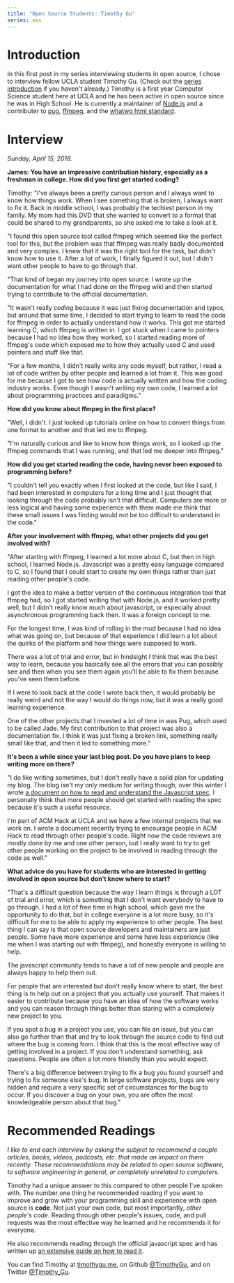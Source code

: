 ```yaml
---
title: "Open Source Students: Timothy Gu"
series: oss
---
```

# Introduction

In this first post in my series interviewing students in open source,
I chose to interview fellow UCLA student Timothy Gu.
(Check out the
[series introduction](/open-source-students)
if you haven't already.)
Timothy is a first year Computer Science student here at UCLA and he has been
active in open source since he was in High School.
He is currently a maintainer of
[Node.js](https://github.com/nodejs/node)
and a contributer to
[pug](https://github.com/pugjs/pug),
[ffmpeg](https://github.com/FFmpeg/FFmpeg),
and the
[whatwg html standard](https://github.com/whatwg/html).

# Interview

_Sunday, April 15, 2018._

**James: You have an impressive contribution history,
especially as a freshman in college.
How did you first get started coding?**

Timothy: "I've always been a pretty curious person
and I always want to know how things work.
When I see something that is broken, I always want to fix it.
Back in middle school, I was probably the techiest person in my family.
My mom had this DVD that she wanted to convert to a format that could be
shared to my grandparents, so she asked me to take a look at it.

"I found this open source tool called ffmpeg which seemed like the perfect
tool for this,
but the problem was that ffmpeg was really badly documented and very complex.
I knew that it was the right tool for the task, but didn't know how to use it.
After a lot of work, I finally figured it out, but I didn't want other
people to have to go through that.

"That kind of began my journey into open source:
I wrote up the documentation for what I had done on the ffmpeg wiki and
then started trying to contribute to the official documentation.

"It wasn't really _coding_ because it was just fixing documentation and
typos, but around that same time, I decided to start trying to learn to
read the code for ffmpeg in order to actually understand how it works.
This got me started learning C, which ffmpeg is written in.
I got stuck when I came to pointers because I had no idea how they worked,
so I started reading more of ffmpeg's code which exposed me to how they
actually used C and used pointers and stuff like that.

"For a few months, I didn't really write any code myself,
but rather, I read a lot of code written by other people and learned a lot from it.
This was good for me because I got to see how code is actually written and how
the coding industry works.
Even though I wasn't writing my own code,
I learned a lot about programming practices and paradigms."

**How did you know about ffmpeg in the first place?**

"Well, I didn't.
I just looked up tutorials online on how to convert things from one format to
another and that led me to ffmpeg.

"I'm naturally curious and like to know how things work,
so I looked up the ffmpeg commands that I was running,
and that led me deeper into ffmpeg."

**How did you get started reading the code,
having never been exposed to programming before?**

"I couldn't tell you exactly when I first looked at the code, but like I said,
I had been interested in computers for a long time
and I just thought that looking through the code probably isn't that difficult.
Computers are more or less logical and having some experience with them made me
think that these small issues I was finding would not be too difficult to
understand in the code."

**After your involvement with ffmpeg,
what other projects did you get involved with?**

"After starting with ffmpeg, I learned a lot more about C,
but then in high school, I learned Node.js.
Javascript was a pretty easy language compared to C,
so I found that I could start to create my own things
rather than just reading other people's code.

I got the idea to make a better version of the continuous integration
tool that ffmpeg had, so I got started writing that with Node.js,
and it worked pretty well,
but I didn't really know much about javascript,
or especially about asynchronous programming back then.
It was a foreign concept to me.

For the longest time, I was kind of rolling in the mud because I had no idea
what was going on,
but because of that experience I did learn a lot about
the quirks of the platform and how things were supposed to work.

There was a lot of trial and error,
but in hindsight I think that was the best way to learn,
because you basically see all the errors that you can possibly see and then
when you see them again you'll be able to fix them because you've seen them
before.

If I were to look back at the code I wrote back then,
it would probably be really weird and not the way I would do things now,
but it was a really good learning experience.

One of the other projects that I invested a lot of time in was Pug,
which used to be called Jade.
My first contribution to that project was also a documentation fix.
I think it was just fixing a broken link,
something really small like that, and then it led to something more."


**It's been a while since your last blog post.
Do you have plans to keep writing more on there?**

"I do like writing sometimes,
but I don't really have a solid plan for updating my blog.
The blog isn't my only medium for writing though;
over this winter I wrote
[a document on how to read and understand the Javascript spec](https://timothygu.me/es-howto/).
I personally think that more people should get started with reading the spec
because it's such a useful resource.

I'm part of ACM Hack at UCLA and we have a few internal projects that
we work on.
I wrote a document recently trying to encourage people in ACM Hack to
read through other people's code.
Right now the code reviews are mostly done by me and one other person,
but I really want to try to get other people working on the project
to be involved in reading through the code as well."

**What advice do you have for students who are interested in getting involved
in open source but don't know where to start?**

"That's a difficult question because the way I learn things is through a LOT
of trial and error, which is something that I don't want everybody to have
to go through.
I had a lot of free time in high school, which gave me the opportunity to do
that, but in college everyone is a lot more busy,
so it's difficult for me to be able to apply my experience to other people.
The best thing I can say is that open source developers and maintainers are
just people.
Some have more experience and some have less experience
(like me when I was starting out with ffmpeg),
and honestly everyone is willing to help.

The javascript community tends to have a lot of new people and people are
always happy to help them out.

For people that are interested but don't really know where to start,
the best thing is to help out on a project that you actually use yourself.
That makes it easier to contribute because you have an idea of how the
software works and you can reason through things better than staring
with a completely new project to you.

If you spot a bug in a project you use, you can file an issue,
but you can also go further than that and try to look through the source code
to find out where the bug is coming from.
I think that this is the most effective way of getting involved in a project.
If you don't understand something, ask questions.
People are often a lot more friendly than you would expect.

There's a big difference between trying to fix a bug you found yourself and
trying to fix someone else's bug.
In large software projects, bugs are very hidden and require a very specific
set of circumstances for the bug to occur.
If you discover a bug on your own, you are often the most knowledgeable
person about that bug."

# Recommended Readings

_I like to end each interview by asking the subject to recommend a couple
articles, books, videos, podcasts, etc. that made an impact on them recently.
These recommendations may be related to open source software, to software
engineering in general, or completely unrelated to computers._

Timothy had a unique answer to this compared to other people I've spoken with.
The number one thing he recommended reading if you want to improve and grow
with your programming skill and experience with open source is **code**.
Not just your own code, but most importantly, _other people's code_.
Reading through other people's issues, code, and pull requests was the most
effective way he learned and he recommends it for everyone.

He also recommends reading through the official javascript spec
and has written up
[an extensive guide on how to read it](https://timothygu.me/es-howto/).

You can find Timothy at [timothygu.me](https://timothygu.me),
on Github [@TimothyGu](https://github.com/TimothyGu),
and on Twitter [@Timothy_Gu](https://twitter.com/Timothy_Gu).
